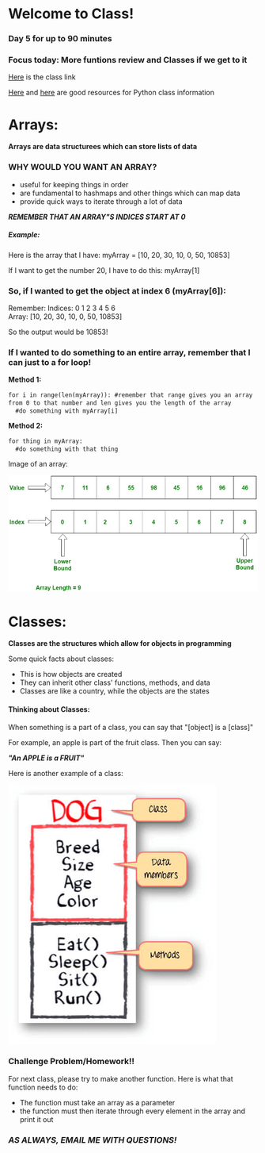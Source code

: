 # Welcome to Class!
### Day 5 for up to 90 minutes
### Focus today: More funtions review and Classes if we get to it

[Here](https://sps.zoom.us/j/94771799518) is the class link 

[Here](https://docs.python.org/3/tutorial/classes.html) and [here](https://www.w3schools.com/python/python_classes.asp) are good resources for Python class information

# Arrays:
__Arrays are data structurees which can store lists of data__

### __WHY WOULD YOU WANT AN ARRAY?__
- useful for keeping things in order
- are fundamental to hashmaps and other things which can map data
- provide quick ways to iterate through a lot of data

___REMEMBER THAT AN ARRAY"S INDICES START AT 0___

##### Example:
Here is the array that I have: myArray = [10, 20, 30, 10, 0, 50, 10853]

If I want to get the number 20, I have to do this: myArray[1]


### So, if I wanted to get the object at index 6 (myArray[6]):

Remember:
Indices:  0   1   2   3   4   5     6     
Array:   [10, 20, 30, 10, 0, 50, 10853]

So the output would be 10853!

### If I wanted to do something to an entire array, remember that I can just to a for loop!

__Method 1:__
```
for i in range(len(myArray)): #remember that range gives you an array from 0 to that number and len gives you the length of the array
  #do something with myArray[i]
```

__Method 2:__
```
for thing in myArray:
  #do something with that thing
```


Image of an array:

![Array](/formatting/Day5Materials/arrays.jpeg)

# Classes:
__Classes are the structures which allow for objects in programming__

Some quick facts about classes:
- This is how objects are created
- They can inherit other class' functions, methods, and data
- Classes are like a country, while the objects are the states

#### Thinking about Classes:

When something is a part of a class, you can say that "[object] is a [class]"

For example, an apple is part of the fruit class. Then you can say:

___"An APPLE is a FRUIT"___

Here is another example of a class:

![class image](/formatting/Day5Materials/image.jpeg)



### Challenge Problem/Homework!!

For next class, please try to make another function. Here is what that function needs to do:

- The function must take an array as a parameter
- the function must then iterate through every element in the array and print it out

### ___AS ALWAYS, EMAIL ME WITH QUESTIONS!___
